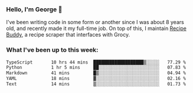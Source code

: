 ### Hello, I'm George 👋

I've been writing code in some form or another since I was about 8 years old, and recently made it my full-time job. On top of this, I maintain [Recipe Buddy](https://github.com/georgegebbett/recipe-buddy), a recipe scraper that interfaces with Grocy.  

<!--
**georgegebbett/georgegebbett** is a ✨ _special_ ✨ repository because its `README.md` (this file) appears on your GitHub profile.

Here are some ideas to get you started:

- 🔭 I’m currently working on ...
- 🌱 I’m currently learning ...
- 👯 I’m looking to collaborate on ...
- 🤔 I’m looking for help with ...
- 💬 Ask me about ...
- 📫 How to reach me: ...
- 😄 Pronouns: ...
- ⚡ Fun fact: ...
-->

### What I've been up to this week:
<!--START_SECTION:waka-->

```txt
TypeScript       10 hrs 44 mins  ███████████████████▒░░░░░   77.29 %
Python           1 hr 5 mins     ██░░░░░░░░░░░░░░░░░░░░░░░   07.83 %
Markdown         41 mins         █▒░░░░░░░░░░░░░░░░░░░░░░░   04.94 %
YAML             18 mins         ▓░░░░░░░░░░░░░░░░░░░░░░░░   02.16 %
Text             14 mins         ▒░░░░░░░░░░░░░░░░░░░░░░░░   01.73 %
```

<!--END_SECTION:waka-->
